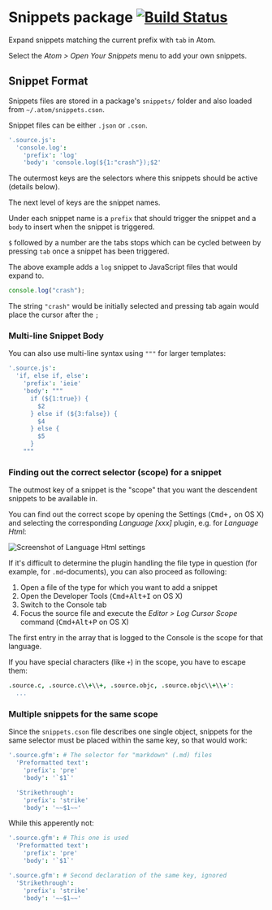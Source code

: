 # Snippets package [![Build Status](https://travis-ci.org/atom/snippets.svg?branch=master)](https://travis-ci.org/atom/snippets)

Expand snippets matching the current prefix with `tab` in Atom.

Select the _Atom > Open Your Snippets_ menu to add your own snippets.

## Snippet Format

Snippets files are stored in a package's `snippets/` folder and also loaded
from `~/.atom/snippets.cson`.

Snippet files can be either `.json` or `.cson`.

```coffee
'.source.js':
  'console.log':
    'prefix': 'log'
    'body': 'console.log(${1:"crash"});$2'
```

The outermost keys are the selectors where this snippets should be active (details below).

The next level of keys are the snippet names.

Under each snippet name is a `prefix` that should trigger the snippet and a
`body` to insert when the snippet is triggered.

`$` followed by a number are the tabs stops which can be cycled between by
pressing `tab` once a snippet has been triggered.

The above example adds a `log` snippet to JavaScript files that would expand
to.

```js
console.log("crash");
```

The string `"crash"` would be initially selected and pressing tab again would
place the cursor after the `;`

### Multi-line Snippet Body

You can also use multi-line syntax using `"""` for larger templates:

```coffee
'.source.js':
  'if, else if, else':
    'prefix': 'ieie'
    'body': """
      if (${1:true}) {
        $2
      } else if (${3:false}) {
        $4
      } else {
        $5
      }
    """
```

### Finding out the correct selector (scope) for a snippet

The outmost key of a snippet is the "scope" that you want the descendent snippets
to be available in.

You can find out the correct scope by opening the Settings (<kbd>Cmd+,</kbd> on OS X)
and selecting the corresponding *Language [xxx]* plugin, e.g. for *Language Html*:

![Screenshot of Language Html settings](https://cloud.githubusercontent.com/assets/1038121/5137632/126beb66-70f2-11e4-839b-bc7e84103f67.png)

If it's difficult to determine the plugin handling the file type in question
(for example, for `.md`-documents), you can also proceed as following:

1. Open a file of the type for which you want to add a snippet
2. Open the Developer Tools (<kbd>Cmd+Alt+I</kbd> on OS X)
3. Switch to the Console tab
4. Focus the source file and execute the _Editor > Log Cursor Scope_ command (<kbd>Cmd+Alt+P</kbd> on OS X)

The first entry in the array that is logged to the Console is the scope for that language.

If you have special characters (like `+`) in the scope, you have to escape them:

```coffee
.source.c, .source.c\\+\\+, .source.objc, .source.objc\\+\\+':
  ...
```

### Multiple snippets for the same scope

Since the `snippets.cson` file describes one single object, snippets for the same selector must be placed within the same key, so that would work:

```coffee
'.source.gfm': # The selector for "markdown" (.md) files
  'Preformatted text':
    'prefix': 'pre'
    'body': '`$1`'

  'Strikethrough':
    'prefix': 'strike'
    'body': '~~$1~~'
```

While this apperently not:

```coffee
'.source.gfm': # This one is used
  'Preformatted text':
    'prefix': 'pre'
    'body': '`$1`'

'.source.gfm': # Second declaration of the same key, ignored
  'Strikethrough':
    'prefix': 'strike'
    'body': '~~$1~~'
```
